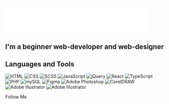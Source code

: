 [![Header](https://github.com/DDInside4life/DDInside4life/blob/main/assets/logo%2023.svg)](https://ddinside4life.github.io/My-Web-Page/index.html)

## I'm a beginner web-developer and web-designer

## Languages and Tools

![HTML](https://img.shields.io/badge/-HTML-151515?style=for-the-badge&logo=HTML5)
![CSS](https://img.shields.io/badge/-CSS-151515?style=for-the-badge&logo=CSS3&logoColor=0277BD)
![SCSS](https://img.shields.io/badge/-SCSS-151515?style=for-the-badge&logo=SASS)
![JavaScript](https://img.shields.io/badge/-JavaScript-151515?style=for-the-badge&logo=JavaScript)
![jQuery](https://img.shields.io/badge/-jQuery-151515?style=for-the-badge&logo=jQuery)
![React](https://img.shields.io/badge/-React-151515?style=for-the-badge&logo=React)
![TypeScript](https://img.shields.io/badge/-TypeScript-151515?style=for-the-badge&logo=TypeScript)
![PHP](https://img.shields.io/badge/-PHP-151515?style=for-the-badge&logo=PHP)
![mySQL](https://img.shields.io/badge/-SQL-151515?style=for-the-badge&logo=mySQL)
![Figma](https://img.shields.io/badge/-Figma-151515?style=for-the-badge&logo=Figma)
![Adobe Photoshop](https://img.shields.io/badge/-Adobe_Photoshop-151515?style=for-the-badge&logo=AdobePhotoshop)
![CorelDRAW](https://img.shields.io/badge/-CorelDRAW-151515?style=for-the-badge&logo=CorelDRAW)
![Adobe Illustrator](https://img.shields.io/badge/-Adobe_Illustrator-151515?style=for-the-badge&logo=AdobeIllustrator)
![Adobe Illustrator](https://img.shields.io/badge/-Adobe_Illustrator-151515?style=for-the-badge&logo=AdobeIllustrator)

Follow Me
